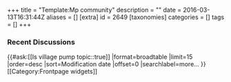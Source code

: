 +++
title = "Template:Mp community"
description = ""
date = 2016-03-13T16:31:44Z
aliases = []
[extra]
id = 2649
[taxonomies]
categories = []
tags = []
+++


### Recent Discussions

{{#ask:[[Is village pump topic::true]]
|format=broadtable
|limit=15
|order=desc
|sort=Modification date
|offset=0
|searchlabel=more...
}}<noinclude>[[Category:Frontpage widgets]]</noinclude>
